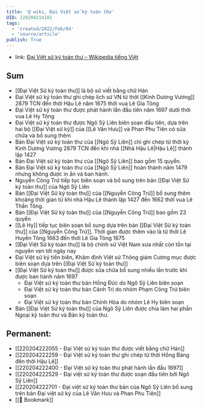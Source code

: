 ```yaml
---
title: '@ wiki, Đại Việt sử ký toàn thư'
UID: 220204214101
tags:
  - 'created/2022/Feb/04'
  - 'source/article'
publish: True
---
```

- link: [Đại Việt sử ký toàn thư – Wikipedia tiếng Việt](https://vi.wikipedia.org/wiki/%C4%90%E1%BA%A1i_Vi%E1%BB%87t_s%E1%BB%AD_k%C3%BD_to%C3%A0n_th%C6%B0)

## Sum
- [[Đại Việt Sử ký toàn thư]] là bộ sử viết bằng chữ Hán
- Đại Việt sử ký toàn thư ghi chép lịch sử VN từ thời [[Kinh Dương Vương]] 2879 TCN đến thời Hậu Lê năm 1675 thời vua Lê Gia Tông
- Đại Việt sử ký toàn thư được phát hành lần đầu tiên năm 1697 dưới thời vua Lê Hy Tông
- Đại Việt sử ký toàn thư được Ngô Sỹ Liên biên soạn đầu tiên, dựa trên hai bộ [[Đại Việt sử ký]] của [[Lê Văn Hưu]] và Phan Phu Tiên có sửa chữa và bổ sung thêm
- Bản Đại Việt sử ký toàn thư của [[Ngô Sỹ Liên]] chỉ ghi chép từ thời kỳ Kinh Dương Vương 2879 TCN đến khi nhà [[Nhà Hậu Lê|Hậu Lê]] thành lập 1427
- Bản Đại Việt sử ký toàn thư của [[Ngô Sỹ Liên]] bao gồm 15 quyển.
- Bản Đại Việt sử ký toàn thư của [[Ngô Sỹ Liên]] hoàn thành năm 1479 nhưng không được in ấn và ban hành.
- Nguyễn Công Trứ tiếp tục biên soạn và bổ sung trên bản [[Đại Việt Sử ký toàn thư]] của Ngô Sỹ Liên
- Bản [[Đại Việt Sử ký toàn thư]] của [[Nguyễn Công Trứ]] bổ sung thêm khoảng thời gian từ khi nhà Hậu Lê thành lập 1427 đến 1662 thời vua Lê Thần Tông.
- Bản [[Đại Việt Sử ký toàn thư]]  của [[Nguyễn Công Trứ]] bao gồm 23 quyển
- [[Lê Hy]] tiếp tục biên soạn bổ sung dựa trên bản [[Đại Việt Sử ký toàn thư]] của [[Nguyễn Công Trứ]]. Thời gian được thêm vào là từ thời Lê Huyền Tông 1663 đến thời Lê Gia Tông 1675
- [[Đại Việt Sử ký toàn thư]] là bộ chính sử Việt Nam xưa nhất còn tồn tại nguyên vẹn tới ngày nay
- Đại Việt sử ký tiền biên, Khâm định Việt sử Thông giám Cương mục được biên soạn dựa trên [[Đại Việt Sử ký toàn thư]]
- [[Đại Việt Sử ký toàn thư]] được sửa chữa bổ sung nhiều lần trước khi được ban hành năm 1697
	- Đại Việt sử ký toàn thư bản Hồng Đức do Ngô Sỹ Liên biên soạn
	- Đại Việt sử ký toàn thư bản Cảnh Trị do nhóm Phạm Công Trứ biên soạn
	- Đại Việt sử ký toàn thư bản Chính Hòa do nhóm Lê Hy biên soạn
- Bản [[Đại Việt Sử ký toàn thư]] của Ngô Sỹ Liên được chia làm hai phần Ngoại kỷ toàn thư và Bản kỷ toàn thư.

## Permanent:
- [[220204222055 - Đại Việt sử ký toàn thư được viết bằng chữ Hán]]
- [[220204222259 - Đại Việt sử ký toàn thư ghi chép từ thời Hồng Bàng đến thời Hậu Lê]]
- [[220204222400 - Đại Việt sử ký toàn thư phát hành lần đầu 1697]]
- [[220204222529 - Đại việt sử ký toàn thư được soạn đầu tiên bởi Ngô Sỹ Liên]]
- [[220204222701 - Đại việt sử ký toàn thư bản của Ngô Sỹ Liên bổ sung trên bản Đại việt sử ký của Lê Văn Hưu và Phan Phu Tiên]]
- [[📑 Bookmark]]